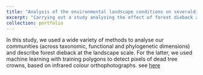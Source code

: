 ```yaml
---
title: "Analysis of the environmental landscape conditions on severaldimensions of biodiversity"
excerpt: "Carrying out a study analysing the effect of forest dieback at local and landscape level on local saproxylic beetle communities<br/><img src='/images/Foret_deperissante.png' width='30%' />"
collection: portfolio
---
```


In this study, we used a wide variety of methods to analyse our communities (across taxonomic, functional and phylogenetic dimensions) and describe forest dieback at the landscape scale. For the latter, we used machine learning with training polygons to detect pixels of dead tree crowns, based on infrared colour orthophotographs. see [here]()
